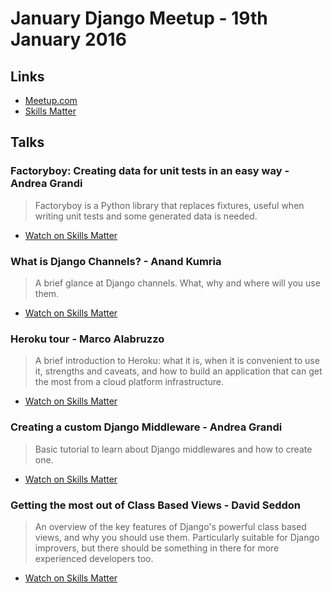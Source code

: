 # January Django Meetup - 19th January 2016

## Links

* [Meetup.com](http://www.meetup.com/The-London-Django-Meetup-Group/events/227547663/)
* [Skills Matter](https://skillsmatter.com/meetups/7721-heroku-tour)

## Talks

### Factoryboy: Creating data for unit tests in an easy way - Andrea Grandi

> Factoryboy is a Python library that replaces fixtures, useful when writing
> unit tests and some generated data is needed.

* [Watch on Skills Matter](https://skillsmatter.com/skillscasts/7414-factoryboy-creating-data-for-unit-tests-in-an-easy-way)

### What is Django Channels? - Anand Kumria

> A brief glance at Django channels. What, why and where will you use them.

* [Watch on Skills Matter](https://skillsmatter.com/skillscasts/7381-a-brief-glance-at-django-channels-what-why-and-where-will-you-use-them)

### Heroku tour - Marco Alabruzzo

> A brief introduction to Heroku: what it is, when it is convenient to use it,
> strengths and caveats, and how to build an application that can get the most
> from a cloud platform infrastructure.

* [Watch on Skills Matter](https://skillsmatter.com/skillscasts/7344-london-django-meetup)

### Creating a custom Django Middleware - Andrea Grandi

> Basic tutorial to learn about Django middlewares and how to create one.

* [Watch on Skills Matter](https://skillsmatter.com/skillscasts/7415-creating-a-custom-django-middleware)

### Getting the most out of Class Based Views - David Seddon

> An overview of the key features of Django's powerful class based views, and
> why you should use them.  Particularly suitable for Django improvers, but
> there should be something in there for more experienced developers too.

* [Watch on Skills Matter](https://skillsmatter.com/skillscasts/7351-getting-the-most-out-of-class-based-views)

